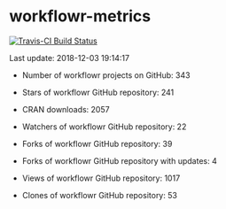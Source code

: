 
<!-- README.md is generated from README.Rmd. Please edit that file -->
workflowr-metrics
=================

[![Travis-CI Build Status](https://travis-ci.org/workflowr/workflowr-metrics.svg?branch=master)](https://travis-ci.org/workflowr/workflowr-metrics)

Last update: 2018-12-03 19:14:17

-   Number of workflowr projects on GitHub: 343

-   Stars of workflowr GitHub repository: 241

-   CRAN downloads: 2057

-   Watchers of workflowr GitHub repository: 22

-   Forks of workflowr GitHub repository: 39

-   Forks of workflowr GitHub repository with updates: 4

-   Views of workflowr GitHub repository: 1017

-   Clones of workflowr GitHub repository: 53
